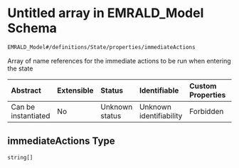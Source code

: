 # Untitled array in EMRALD\_Model Schema

```txt
EMRALD_Model#/definitions/State/properties/immediateActions
```

Array of name references for the immediate actions to be run when entering the state

| Abstract            | Extensible | Status         | Identifiable            | Custom Properties | Additional Properties | Access Restrictions | Defined In                                                                                    |
| :------------------ | :--------- | :------------- | :---------------------- | :---------------- | :-------------------- | :------------------ | :-------------------------------------------------------------------------------------------- |
| Can be instantiated | No         | Unknown status | Unknown identifiability | Forbidden         | Allowed               | none                | [EMRALD\_JsonSchemaV3\_0.json\*](../../out/EMRALD_JsonSchemaV3_0.json "open original schema") |

## immediateActions Type

`string[]`
